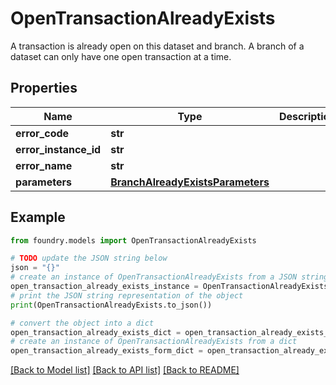 # OpenTransactionAlreadyExists

A transaction is already open on this dataset and branch. A branch of a dataset can only have one open transaction at a time.

## Properties

Name | Type | Description | Notes
------------ | ------------- | ------------- | -------------
**error_code** | **str** |  |
**error_instance_id** | **str** |  | \[optional\]
**error_name** | **str** |  |
**parameters** | [**BranchAlreadyExistsParameters**](BranchAlreadyExistsParameters.md) |  |

## Example

```python
from foundry.models import OpenTransactionAlreadyExists

# TODO update the JSON string below
json = "{}"
# create an instance of OpenTransactionAlreadyExists from a JSON string
open_transaction_already_exists_instance = OpenTransactionAlreadyExists.from_json(json)
# print the JSON string representation of the object
print(OpenTransactionAlreadyExists.to_json())

# convert the object into a dict
open_transaction_already_exists_dict = open_transaction_already_exists_instance.to_dict()
# create an instance of OpenTransactionAlreadyExists from a dict
open_transaction_already_exists_form_dict = open_transaction_already_exists.from_dict(open_transaction_already_exists_dict)
```

[\[Back to Model list\]](../README.md#documentation-for-models) [\[Back to API list\]](../README.md#documentation-for-api-endpoints) [\[Back to README\]](../README.md)
